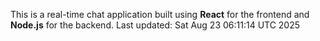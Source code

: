 This is a real-time chat application built using **React** for the frontend and **Node.js** for the backend.
Last updated: Sat Aug 23 06:11:14 UTC 2025

